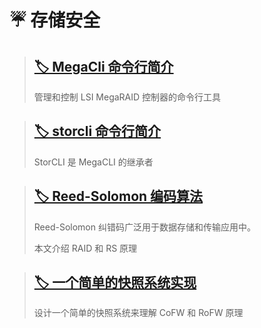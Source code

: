 # ☔ 存储安全

>   ## [🏷️ MegaCli 命令行简介](posts/存储安全/MegaCli命令行简介.md)
>
>   管理和控制 LSI MegaRAID 控制器的命令行工具

> ## [🏷️ storcli 命令行简介](posts/存储安全/storcli命令行简介.md)
>
> StorCLI 是 MegaCLI 的继承者

> ## [🏷️ Reed-Solomon 编码算法](posts/存储安全/Reed-Solomon编码算法.md)
>
> Reed-Solomon 纠错码广泛用于数据存储和传输应用中。
>
> 本文介绍 RAID 和 RS 原理

> ## [🏷️ 一个简单的快照系统实现](posts/存储安全/一个简单的快照系统实现.md)
>
> 设计一个简单的快照系统来理解 CoFW 和 RoFW 原理







